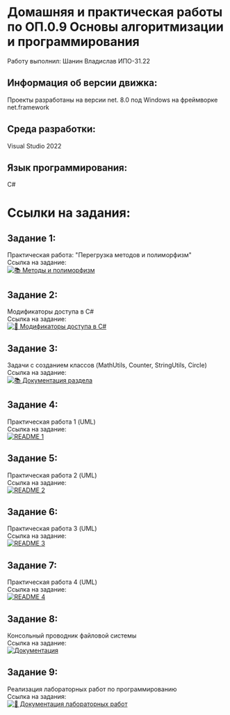 # Домашняя и практическая работы по ОП.0.9 Основы алгоритмизации и программирования

Работу выполнил: Шанин Владислав ИПО-31.22

## Информация об версии движка:
Проекты разработаны на версии net. 8.0 под Windows на фреймворке net.framework

## Среда разработки:
Visual Studio 2022

## Язык программирования:
C#

# Ссылки на задания:

## Задание 1:  
Практическая работа: "Перегрузка методов и полиморфизм"  
Ссылка на задание:  
[![📚 Методы и полиморфизм](https://img.shields.io/badge/📚_Методы_и_полиморфизм-6A5ACD?style=for-the-badge&logo=book&logoColor=white)](https://github.com/vsedly/ribakoff/tree/main/ribakoff/Ленейное%20програмирование/Перегрузка%20методов%20и%20полиморфизм)

## Задание 2:  
Модификаторы доступа в C#  
Ссылка на задание:  
[![📘 Модификаторы доступа в C#](https://img.shields.io/badge/📘_Модификаторы_доступа_в_C%23-4285F4?style=for-the-badge&logo=book&logoColor=white)]()

## Задание 3:  
Задачи с созданием классов (MathUtils, Counter, StringUtils, Circle)  
Ссылка на задание:  
[![📚 Документация раздела](https://img.shields.io/badge/📚_Задачи-6A5ACD?style=for-the-badge&logo=bookstack&logoColor=white)](https://github.com/vsedly/ribakoff/tree/main/ribakoff/ООП/Практическая%20работа%201%20UML)

## Задание 4:  
Практическая работа 1 (UML)  
Ссылка на задание:  
[![README 1](https://img.shields.io/badge/📘_UML_1-6A5ACD?style=for-the-badge&logo=bookstack)](https://github.com/vsedly/ribakoff/tree/main/ribakoff/ООП/Практическая%20работа%201%20UML)

## Задание 5:  
Практическая работа 2 (UML)  
Ссылка на задание:  
[![README 2](https://img.shields.io/badge/📘_UML_2-3F51B5?style=for-the-badge&logo=bookstack)](https://github.com/vsedly/ribakoff/tree/main/ribakoff/ООП/Практическая%20работа%202%20UML)

## Задание 6:  
Практическая работа 3 (UML)  
Ссылка на задание:  
[![README 3](https://img.shields.io/badge/📘_UML_3-9C27B0?style=for-the-badge&logo=bookstack)](https://github.com/vsedly/ribakoff/tree/main/ribakoff/ООП/Практическая%20работа%203%20UML)

## Задание 7:  
Практическая работа 4 (UML)  
Ссылка на задание:  
[![README 4](https://img.shields.io/badge/📘_UML_4-FF9800?style=for-the-badge&logo=bookstack)](https://github.com/vsedly/ribakoff/tree/main/ribakoff/ООП/Практическая%20работа%204%20UML)

## Задание 8:  
Консольный проводник файловой системы  
Ссылка на задание:  
[![Документация](https://img.shields.io/badge/📚_Консольный_проводник-6A5ACD?style=for-the-badge&logo=bookstack&logoColor=white)](https://github.com/wienwe/DyadyaRyuba/blob/main/HomeworkForRyubakov/Консольный%20проводник%20файловой%20системы/README.md)

## Задание 9:  
Реализация лабораторных работ по программированию  
Ссылка на задания:  
[![📘 Документация лабораторных работ](https://img.shields.io/badge/📘_Лабораторные_работы-6A5ACD?style=for-the-badge&logo=bookstack&logoColor=white)](https://github.com/wienwe/DyadyaRyuba/blob/main/HomeworkForRyubakov/Ramazanova_D_D_labs/README.md)
